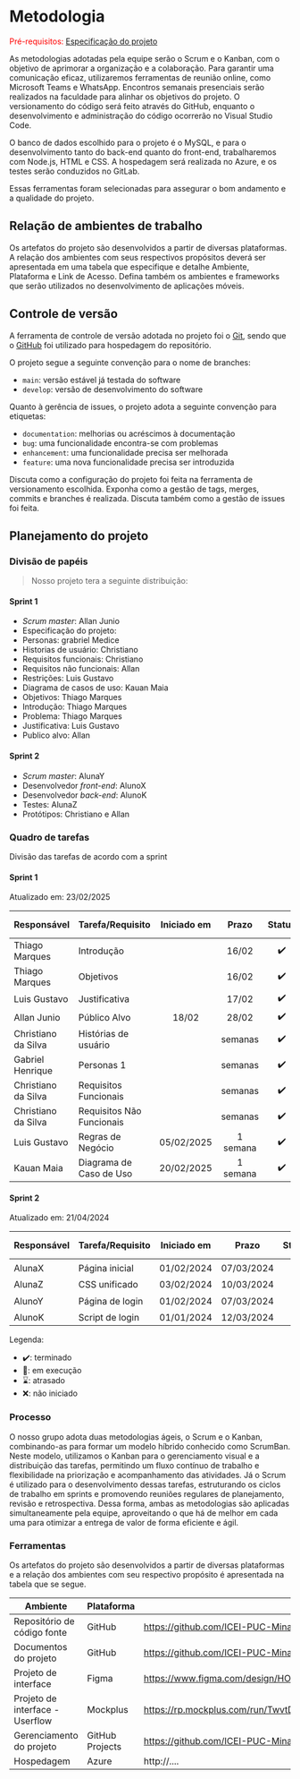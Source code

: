 
# Metodologia

<span style="color:red">Pré-requisitos: <a href="02-Especificacao.md"> Especificação do projeto</a></span>

As metodologias adotadas pela equipe serão o Scrum e o Kanban, com o objetivo de aprimorar a organização e a colaboração. Para garantir uma comunicação eficaz, utilizaremos ferramentas de reunião online, como Microsoft Teams e WhatsApp. Encontros semanais presenciais serão realizados na faculdade para alinhar os objetivos do projeto. O versionamento do código será feito através do GitHub, enquanto o desenvolvimento e administração do código ocorrerão no Visual Studio Code.

O banco de dados escolhido para o projeto é o MySQL, e para o desenvolvimento tanto do back-end quanto do front-end, trabalharemos com Node.js, HTML e CSS. A hospedagem será realizada no Azure, e os testes serão conduzidos no GitLab.

Essas ferramentas foram selecionadas para assegurar o bom andamento e a qualidade do projeto.

## Relação de ambientes de trabalho

Os artefatos do projeto são desenvolvidos a partir de diversas plataformas. A relação dos ambientes com seus respectivos propósitos deverá ser apresentada em uma tabela que especifique e detalhe Ambiente, Plataforma e Link de Acesso. Defina também os ambientes e frameworks que serão utilizados no desenvolvimento de aplicações móveis.

## Controle de versão

A ferramenta de controle de versão adotada no projeto foi o [Git](https://git-scm.com/), sendo que o [GitHub](https://github.com) foi utilizado para hospedagem do repositório.

O projeto segue a seguinte convenção para o nome de branches:

- `main`: versão estável já testada do software
- `develop`: versão de desenvolvimento do software

Quanto à gerência de issues, o projeto adota a seguinte convenção para etiquetas:

- `documentation`: melhorias ou acréscimos à documentação
- `bug`: uma funcionalidade encontra-se com problemas
- `enhancement`: uma funcionalidade precisa ser melhorada
- `feature`: uma nova funcionalidade precisa ser introduzida

Discuta como a configuração do projeto foi feita na ferramenta de versionamento escolhida. Exponha como a gestão de tags, merges, commits e branches é realizada. Discuta também como a gestão de issues foi feita.

## Planejamento do projeto

###  Divisão de papéis

> Nosso projeto tera a seguinte distribuição:

#### Sprint 1
- _Scrum master_: Allan Junio
- Especificação do projeto: 
- Personas: grabriel Medice
- Historias de usuário: Christiano
- Requisitos funcionais: Christiano
- Requisitos não funcionais: Allan
- Restrições: Luis Gustavo
- Diagrama de casos de uso: Kauan Maia
- Objetivos: Thiago Marques
- Introdução: Thiago Marques
- Problema: Thiago Marques
- Justificativa: Luis Gustavo
- Publico alvo: Allan



#### Sprint 2
- _Scrum master_: AlunaY
- Desenvolvedor _front-end_: AlunoX
- Desenvolvedor _back-end_: AlunoK
- Testes: AlunaZ
- Protótipos: Christiano e Allan

###  Quadro de tarefas

Divisão das tarefas de acordo com a sprint 

#### Sprint 1

Atualizado em: 23/02/2025

| Responsável   | Tarefa/Requisito | Iniciado em    | Prazo      | Status | Terminado em    |
| :----         |    :----         |      :----:    | :----:     | :----: | :----:          |
|Thiago Marques | Introdução |     |16/02  | ✔️    |  26/02    |
|Thiago Marques | Objetivos    |     | 16/02 | ✔️    | 26/02                |
|Luis Gustavo | Justificativa   |     | 17/02 | ✔️    |  28/02 
|Allan Junio | Público Alvo  |  18/02   | 28/02 | ✔️    | 28/02  |
|Christiano da Silva|  Histórias de usuário  |     |semanas | ✔️      |                 |
| Gabriel Henrique| Personas 1  |         | semanas | ✔️      |       |
| Christiano da Silva| Requisitos Funcionais  |         | semanas | ✔️      |       |
| Christiano da Silva| Requisitos Não Funcionais  |         |semanas  | ✔️      |       |
| Luis Gustavo | Regras de Negócio  |   05/02/2025      | 1 semana | ✔️      |  11/02/2025     |
| Kauan Maia | Diagrama de Caso de Uso  |  20/02/2025      | 1 semana | ✔️      |  23/02/2025    |


#### Sprint 2

Atualizado em: 21/04/2024

| Responsável   | Tarefa/Requisito | Iniciado em    | Prazo      | Status | Terminado em    |
| :----         |    :----         |      :----:    | :----:     | :----: | :----:          |
| AlunaX        | Página inicial   | 01/02/2024     | 07/03/2024 | ✔️    | 05/02/2024      |
| AlunaZ        | CSS unificado    | 03/02/2024     | 10/03/2024 | 📝    |                 |
| AlunoY        | Página de login  | 01/02/2024     | 07/03/2024 | ⌛     |                 |
| AlunoK        | Script de login  |  01/01/2024    | 12/03/2024 | ❌    |       |


Legenda:
- ✔️: terminado
- 📝: em execução
- ⌛: atrasado
- ❌: não iniciado



### Processo

O nosso grupo adota duas metodologias ágeis, o Scrum e o Kanban, combinando-as para formar um modelo híbrido conhecido como ScrumBan. Neste modelo, utilizamos o Kanban para o gerenciamento visual e a distribuição das tarefas, permitindo um fluxo contínuo de trabalho e flexibilidade na priorização e acompanhamento das atividades. Já o Scrum é utilizado para o desenvolvimento dessas tarefas, estruturando os ciclos de trabalho em sprints e promovendo reuniões regulares de planejamento, revisão e retrospectiva. Dessa forma, ambas as metodologias são aplicadas simultaneamente pela equipe, aproveitando o que há de melhor em cada uma para otimizar a entrega de valor de forma eficiente e ágil.

### Ferramentas

Os artefatos do projeto são desenvolvidos a partir de diversas plataformas e a relação dos ambientes com seu respectivo propósito é apresentada na tabela que se segue.

| Ambiente                            | Plataforma                         | Link de acesso                         |
|-------------------------------------|------------------------------------|----------------------------------------|
| Repositório de código fonte         | GitHub                             | https://github.com/ICEI-PUC-Minas-PCO-ADS-TI/2025-1-p3-tidai-Grupo2/tree/main                         |
| Documentos do projeto               | GitHub                             |https://github.com/ICEI-PUC-Minas-PCO-ADS-TI/2025-1-p3-tidai-Grupo2/tree/main                          |
| Projeto de interface                | Figma                              | https://www.figma.com/design/HOKK8Z1TzB6bPkutBZjCTI/Untitled?node-id=1-2965&t=PMBLbvdI94FArAoD-0                    |
| Projeto de interface - Userflow     | Mockplus                             | https://rp.mockplus.com/run/TwvtDUYRSm/i88ReQcp8lcps=expand&rps=expand&nav=1&ha=0&la=0&fc=1&dt=iphoneX&out=0&rt=1&as=true  
| Gerenciamento do projeto            | GitHub Projects                    |https://github.com/ICEI-PUC-Minas-PCO-ADS-TI/2025-1-p3-tidai-Grupo2/projects?query=is%3Aopen                          |
| Hospedagem                          | Azure                           | http://....                            |
 
